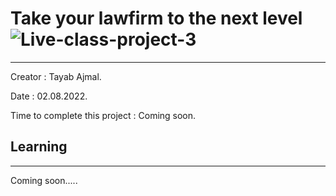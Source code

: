 # Take your lawfirm to the next level  ![Live-class-project-3](https://img.shields.io/badge/JS%20Bootcamp-live--class--project--3-yellowgreen)
---
Creator : Tayab Ajmal.

Date : 02.08.2022.

Time to complete this project : Coming soon.

## Learning
---
Coming soon.....

